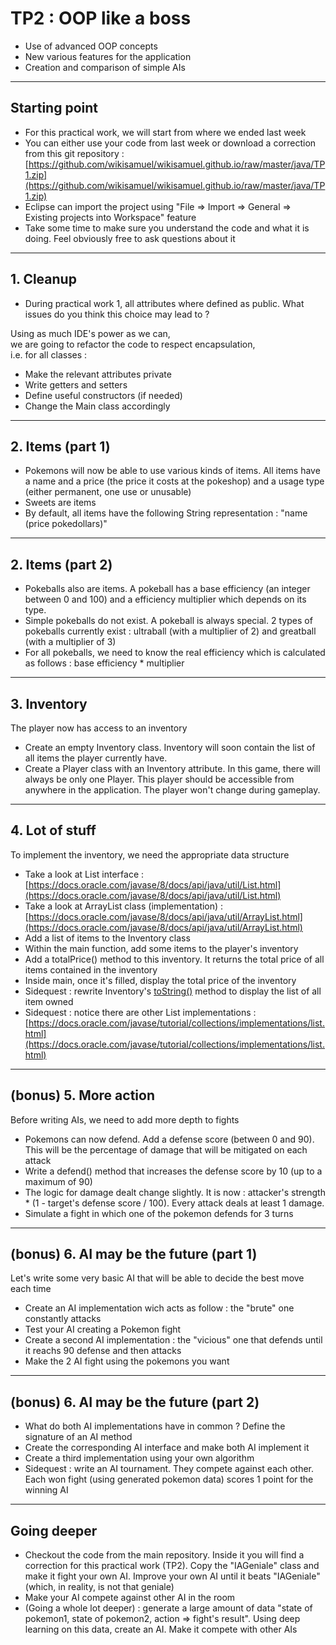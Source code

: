 # TP2 : OOP like a boss
<!-- .slide: data-state="no-toc-progress" class="no-toc-progress" -->
* Use of advanced OOP concepts
* New various features for the application 
* Creation and comparison of simple AIs

----

## Starting point
<!-- .slide: data-state="no-toc-progress" class="no-toc-progress" -->
* For this practical work, we will start from where we ended last week
* You can either use your code from last week or download a correction from this git repository :  
[https://github.com/wikisamuel/wikisamuel.github.io/raw/master/java/TP1.zip](https://github.com/wikisamuel/wikisamuel.github.io/raw/master/java/TP1.zip)  
* Eclipse can import the project using "File => Import => General => Existing projects into Workspace" feature
* Take some time to make sure you understand the code and what it is doing. Feel obviously free to ask questions about it

----

## 1. Cleanup
<!-- .slide: data-state="no-toc-progress" class="no-toc-progress" -->
* During practical work 1, all attributes where defined as public. What issues do you think this choice may lead to ?

Using as much IDE's power as we can,<br />we are going to refactor the code to respect encapsulation,<br />i.e. for all classes :
* Make the relevant attributes private
* Write getters and setters
* Define useful constructors (if needed)
* Change the Main class accordingly

----

## 2. Items (part 1)
<!-- .slide: data-state="no-toc-progress" class="no-toc-progress" -->  
* Pokemons will now be able to use various kinds of items. All items have a name and a price (the price it costs at the pokeshop) and a usage type (either permanent, one use or unusable)  
* Sweets are items 
* By default, all items have the following String representation : "name (price pokedollars)"

----

## 2. Items (part 2)
<!-- .slide: data-state="no-toc-progress" class="no-toc-progress" -->   
* Pokeballs also are items. A pokeball has a base efficiency (an integer between 0 and 100) and a efficiency multiplier which depends on its type. 
* Simple pokeballs do not exist. A pokeball is always special. 2 types of pokeballs currently exist : ultraball (with a multiplier of 2) and greatball (with a multiplier of 3)  
* For all pokeballs, we need to know the real efficiency which is calculated as follows : base efficiency * multiplier

----

## 3. Inventory
<!-- .slide: data-state="no-toc-progress" class="no-toc-progress" -->  
The player now has access to an inventory    
* Create an empty Inventory class. Inventory will soon contain the list of all items the player currently have.
* Create a Player class with an Inventory attribute. In this game, there will always be only one Player. This player should be accessible from anywhere in the application. The player won't change during gameplay.  

----

## 4. Lot of stuff
<!-- .slide: data-state="no-toc-progress" class="no-toc-progress" -->  
To implement the inventory, we need the appropriate data structure 
* Take a look at List interface : [https://docs.oracle.com/javase/8/docs/api/java/util/List.html](https://docs.oracle.com/javase/8/docs/api/java/util/List.html)  
* Take a look at ArrayList class (implementation) : [https://docs.oracle.com/javase/8/docs/api/java/util/ArrayList.html](https://docs.oracle.com/javase/8/docs/api/java/util/ArrayList.html)  
* Add a list of items to the Inventory class
* Within the main function, add some items to the player's inventory 
* Add a totalPrice() method to this inventory. It returns the total price of all items contained in the inventory
* Inside main, once it's filled, display the total price of the inventory
* Sidequest : rewrite Inventory's [toString()](https://docs.oracle.com/javase/8/docs/api/java/lang/Object.html#toString--) method to display the list of all item owned
* Sidequest : notice there are other List implementations :[https://docs.oracle.com/javase/tutorial/collections/implementations/list.html](https://docs.oracle.com/javase/tutorial/collections/implementations/list.html)

----

## (bonus) 5. More action
<!-- .slide: data-state="no-toc-progress" class="no-toc-progress" -->  
Before writing AIs, we need to add more depth to fights
* Pokemons can now defend. Add a defense score (between 0 and 90). This will be the percentage of damage that will be mitigated on each attack  
* Write a defend() method that increases the defense score by 10 (up to a maximum of 90)
* The logic for damage dealt change slightly. It is now : attacker's strength * (1 - target's defense score / 100). Every attack deals at least 1 damage.  
* Simulate a fight in which one of the pokemon defends for 3 turns

----

## (bonus) 6. AI may be the future (part 1)
<!-- .slide: data-state="no-toc-progress" class="no-toc-progress" -->  
Let's write some very basic AI that will be able to decide the best move each time
* Create an AI implementation wich acts as follow : the "brute" one constantly attacks
* Test your AI creating a Pokemon fight
* Create a second AI implementation : the "vicious" one that defends until it reachs 90 defense and then attacks
* Make the 2 AI fight using the pokemons you want

----

## (bonus) 6. AI may be the future (part 2)

* What do both AI implementations have in common ? Define the signature of an AI method
* Create the corresponding AI interface and make both AI implement it
* Create a third implementation using your own algorithm
* Sidequest : write an AI tournament. They compete against each other. Each won fight (using generated pokemon data) scores 1 point for the winning AI

----

## Going deeper
<!-- .slide: data-state="no-toc-progress" class="no-toc-progress" --> 
* Checkout the code from the main repository. Inside it you will find a correction for this practical work (TP2). Copy the "IAGeniale" class and make it fight your own AI. Improve your own AI until it beats "IAGeniale" (which, in reality, is not that geniale)
* Make your AI compete against other AI in the room
* (Going a whole lot deeper) : generate a large amount of data "state of pokemon1, state of pokemon2, action => fight's result". Using deep learning on this data, create an AI. Make it compete with other AIs